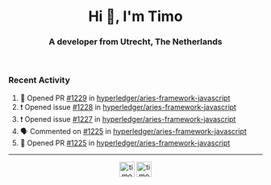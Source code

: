 <h1 align="center">Hi 👋, I'm Timo</h1>
<h3 align="center">A developer from Utrecht, The Netherlands</h3>
<br/>
<!-- https://github.com/rahuldkjain/github-profile-readme-generator --!>

<!--  <p align="left"><img src="https://github-readme-stats.vercel.app/api?username=timoglastra&show_icons=true&count_private=true&" alt="timoglastra" /></p> --!>

<!--
Github language stats
<p align="left"><img src="https://github-readme-stats.vercel.app/api/top-langs/?username=timoglastra&layout=compact" alt="timoglastra" /><p>
-->

<!-- Codestats language stats -->
<!-- <p align="left"><img src="https://codestats-readme.vercel.app/api/top-langs/?username=timoglastra&layout=compact&language_count=12" alt="timoglastra" /><p>    --!>
  
<h3>Recent Activity</h3>

<!--START_SECTION:activity-->
1. 💪 Opened PR [#1229](https://github.com/hyperledger/aries-framework-javascript/pull/1229) in [hyperledger/aries-framework-javascript](https://github.com/hyperledger/aries-framework-javascript)
2. ❗️ Opened issue [#1228](https://github.com/hyperledger/aries-framework-javascript/issues/1228) in [hyperledger/aries-framework-javascript](https://github.com/hyperledger/aries-framework-javascript)
3. ❗️ Opened issue [#1227](https://github.com/hyperledger/aries-framework-javascript/issues/1227) in [hyperledger/aries-framework-javascript](https://github.com/hyperledger/aries-framework-javascript)
4. 🗣 Commented on [#1225](https://github.com/hyperledger/aries-framework-javascript/issues/1225) in [hyperledger/aries-framework-javascript](https://github.com/hyperledger/aries-framework-javascript)
5. 💪 Opened PR [#1225](https://github.com/hyperledger/aries-framework-javascript/pull/1225) in [hyperledger/aries-framework-javascript](https://github.com/hyperledger/aries-framework-javascript)
<!--END_SECTION:activity-->

---

<p align="center">
<a href="https://twitter.com/timoglastra" target="blank"><img align="center" src="https://cdn.jsdelivr.net/npm/simple-icons@3.0.1/icons/twitter.svg" alt="timoglastra" height="30" width="30" /></a>
<a href="https://linkedin.com/in/timoglastra" target="blank"><img align="center" src="https://cdn.jsdelivr.net/npm/simple-icons@3.0.1/icons/linkedin.svg" alt="timoglastra" height="30" width="30" /></a>
</p>



